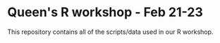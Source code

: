 Queen's R workshop - Feb 21-23
===================================

This repository contains all of the scripts/data used in our R workshop.

